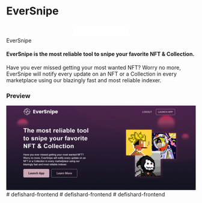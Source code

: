 # EverSnipe 

<div align="center"><img src="./public/eversnipe-logo-title.png" alt="EverSnipe" width="150"/></div

### EverSnipe 

#### EverSnipe is the most reliable tool to snipe your favorite NFT & Collection.

Have you ever missed getting your most wanted NFT? Worry no more, EverSnipe will notify every update on an NFT or a Collection in every marketplace using our blazingly fast and most reliable indexer.

### Preview
<div align="center"><img src="./public/preview1.png" alt="EverSnipe" width="1280"/></div># defishard-frontend
# defishard-frontend
# defishard-frontend
